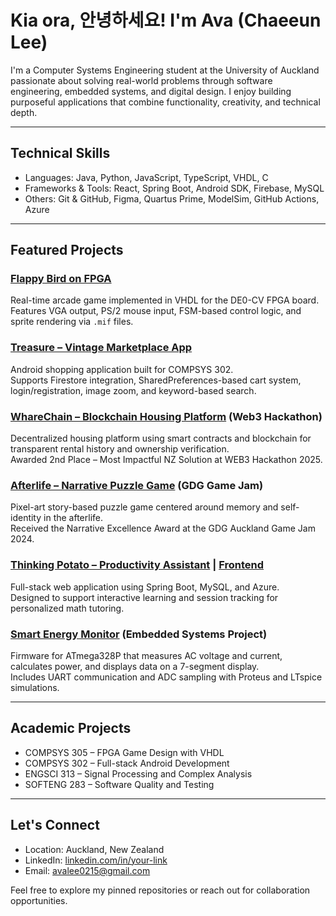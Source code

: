 # Kia ora, 안녕하세요! I'm Ava (Chaeeun Lee)

I'm a Computer Systems Engineering student at the University of Auckland passionate about solving real-world problems through software engineering, embedded systems, and digital design. I enjoy building purposeful applications that combine functionality, creativity, and technical depth.

---

## Technical Skills

- Languages: Java, Python, JavaScript, TypeScript, VHDL, C  
- Frameworks & Tools: React, Spring Boot, Android SDK, Firebase, MySQL  
- Others: Git & GitHub, Figma, Quartus Prime, ModelSim, GitHub Actions, Azure

---

## Featured Projects

### [Flappy Bird on FPGA](https://github.com/avalee0215/Flappy-Bird)  
Real-time arcade game implemented in VHDL for the DE0-CV FPGA board.  
Features VGA output, PS/2 mouse input, FSM-based control logic, and sprite rendering via `.mif` files.

### [Treasure – Vintage Marketplace App](https://github.com/avalee0215/Treasure)  
Android shopping application built for COMPSYS 302.  
Supports Firestore integration, SharedPreferences-based cart system, login/registration, image zoom, and keyword-based search.

### [WhareChain – Blockchain Housing Platform](https://github.com/lucasr1b/whare-chain) (Web3 Hackathon)  
Decentralized housing platform using smart contracts and blockchain for transparent rental history and ownership verification.  
Awarded 2nd Place – Most Impactful NZ Solution at WEB3 Hackathon 2025.

### [Afterlife – Narrative Puzzle Game](https://janer567.itch.io/afterlife) (GDG Game Jam)  
Pixel-art story-based puzzle game centered around memory and self-identity in the afterlife.  
Received the Narrative Excellence Award at the GDG Auckland Game Jam 2024.

### [Thinking Potato – Productivity Assistant](https://github.com/avalee0215/Thinking-Potato-Backend) | [Frontend](https://github.com/avalee0215/Thinking-Potato-frontend)  
Full-stack web application using Spring Boot, MySQL, and Azure.  
Designed to support interactive learning and session tracking for personalized math tutoring.

### [Smart Energy Monitor](https://github.com/avalee0215/Smart-Energy-Monitor) (Embedded Systems Project)  
Firmware for ATmega328P that measures AC voltage and current, calculates power, and displays data on a 7-segment display.  
Includes UART communication and ADC sampling with Proteus and LTspice simulations.

---

## Academic Projects

- COMPSYS 305 – FPGA Game Design with VHDL  
- COMPSYS 302 – Full-stack Android Development  
- ENGSCI 313 – Signal Processing and Complex Analysis  
- SOFTENG 283 – Software Quality and Testing  

---

## Let's Connect

- Location: Auckland, New Zealand  
- LinkedIn: [linkedin.com/in/your-link](https://www.linkedin.com/in/your-link)  
- Email: avalee0215@gmail.com

Feel free to explore my pinned repositories or reach out for collaboration opportunities.

